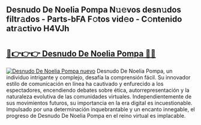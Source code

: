 ## Desnudo De Noelia Pompa N𝚞𝚎vos desn𝚞dos filtr𝚊dos - Parts-bFA F𝚘tos vid𝚎o - C𝚘ntenido atr𝚊ctivo H4VJh

# <h2><a href="http://mb6xc0g.tromn.icu/?c=Desnudo+De+Noelia+Pompa">🔗👉👉👉 Desnudo De Noelia Pompa 🔗🔗</a></h2>

[![Desnudo De Noelia Pompa nuevo](https://i.imgur.com/pEAQMta.gif)](http://mb6xc0g.tromn.icu/?c=Desnudo+De+Noelia+Pompa)
Desnudo De Noelia Pompa, un individuo intrigante y complejo, desafía la comprensión fácil. Su innovador estilo de comunicación en línea ha cautivado y enfurecido a los espectadores, encendiendo debates sobre ética, autorrepresentación y la naturaleza evolutiva de las comunidades virtuales. Independientemente de sus movimientos futuros, su importancia en la era digital es incuestionable. Impulsado por una determinación inquebrantable y un encanto innegable, el progreso de Desnudo De Noelia Pompa en el reino virtual es implacable.
